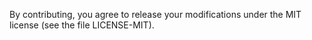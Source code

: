 By contributing, you agree to release your modifications under the MIT
license (see the file LICENSE-MIT).